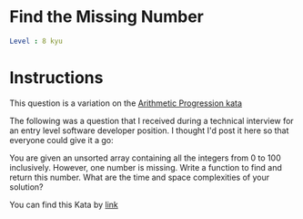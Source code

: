 # Find the Missing Number

```yaml
Level : 8 kyu
```

# Instructions

This question is a variation on the [Arithmetic Progression kata](https://www.codewars.com/kata/find-the-missing-term-in-an-arithmetic-progression)

The following was a question that I received during a technical interview for an entry level software developer position. I thought I'd post it here so that everyone could give it a go:

You are given an unsorted array containing all the integers from 0 to 100 inclusively. However, one number is missing. Write a function to find and return this number. What are the time and space complexities of your solution?

You can find this Kata by [link](https://www.codewars.com/kata/57f5e7bd60d0a0cfd900032d/train/cpp)